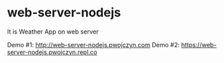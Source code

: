 # web-server-nodejs
It is Weather App on web server

Demo #1: http://web-server-nodejs.pwojczyn.com
Demo #2: https://web-server-nodejs.pwojczyn.repl.co